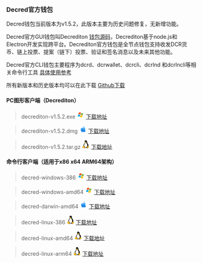 ### Decred官方钱包 
Decred钱包当前版本为v1.5.2，此版本主要为历史问题修复，无新增功能。

Decred官方GUI钱包叫Decrediton [钱包源码](https://github.com/decred/decrediton)，Decrediton基于node.js和Electron开发实现跨平台。Decrediton官方钱包是全节点钱包支持收发DCR货币、链上投票、提案（链下）投票、验证和签名消息以及未来其他功能。

Decred官方CLI钱包主要程序为dcrd、dcrwallet、dcrcli、dcrlnd 和dcrlncli等相关命令行工具 [具体使用参考](https://docs.decred.org/wallets/cli/cli-installation/)

所有新版本和历史版本均可以在此下载 [Github下载](https://github.com/decred/decred-binaries/releases)

#### PC图形客户端（Decrediton）
> decrediton-v1.5.2.exe <img width="20" src="./wallet/win.svg">
[下载地址](https://github.com/decred/decred-binaries/releases/download/v1.5.2/decrediton-v1.5.2.exe)

> decrediton-v1.5.2.dmg <img width="20" src="./wallet/apple.svg">
[下载地址](https://github.com/decred/decred-binaries/releases/download/v1.5.2/decrediton-v1.5.2.dmg)

> decrediton-v1.5.2.tar.gz <img width="20" src="./wallet/linux.svg">
[下载地址](https://github.com/decred/decred-binaries/releases/download/v1.5.2/decrediton-v1.5.2.tar.gz)

#### 命令行客户端（适用于x86 x64 ARM64架构）
> decred-windows-386 <img width="20" src="./wallet/win.svg">
[下载地址](https://github.com/decred/decred-binaries/releases/download/v1.5.2/decred-windows-386-v1.5.2.zip)

> decred-windows-amd64 <img width="20" src="./wallet/win.svg">
[下载地址](https://github.com/decred/decred-binaries/releases/download/v1.5.2/decred-windows-amd64-v1.5.2.zip)


> decred-darwin-amd64 <img width="20" src="./wallet/apple.svg">
[下载地址](https://github.com/decred/decred-binaries/releases/download/v1.5.2/decred-darwin-amd64-v1.5.2.tar.gz)

> decred-linux-386 <img width="20" src="./wallet/linux.svg">
[下载地址](https://github.com/decred/decred-binaries/releases/download/v1.5.2/decred-linux-386-v1.5.2.tar.gz)

> decred-linux-amd64 <img width="20" src="./wallet/linux.svg">
[下载地址](https://github.com/decred/decred-binaries/releases/download/v1.5.2/decred-linux-amd64-v1.5.2.tar.gz)

> decred-linux-arm64 <img width="20" src="./wallet/linux.svg">
[下载地址](https://github.com/decred/decred-binaries/releases/download/v1.5.2/decred-linux-arm64-v1.5.2.tar.gz)
